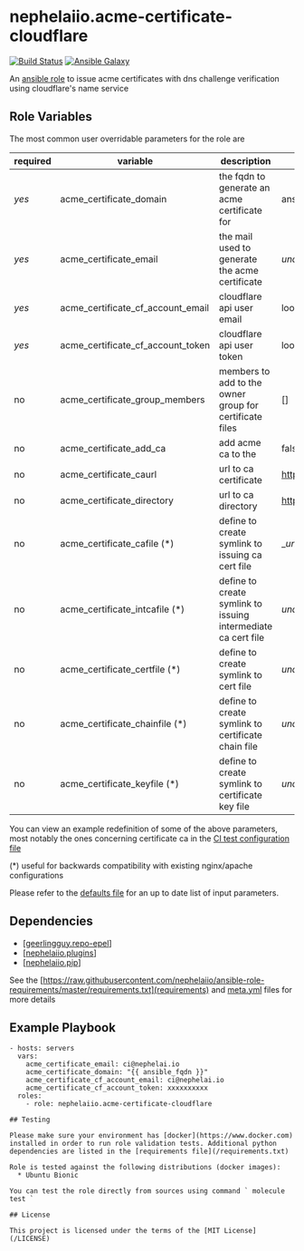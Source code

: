 # nephelaiio.acme-certificate-cloudflare

[![Build Status](https://travis-ci.org/nephelaiio/ansible-role-acme-certificate-cloudflare.svg?branch=master)](https://travis-ci.org/nephelaiio/ansible-role-acme-certificate-cloudflare)
[![Ansible Galaxy](http://img.shields.io/badge/ansible--galaxy-nephelaiio.acme_certificate_cloudflare-blue.svg)](https://galaxy.ansible.com/nephelaiio/acme_certificate_cloudflare/)

An [ansible role](https://galaxy.ansible.com/nephelaiio/acme-certificate-cloudflare) to issue acme certificates with dns challenge verification using cloudflare's name service

## Role Variables

The most common user overridable parameters for the role are

| required | variable | description | default |
| --- | --- | --- | --- |
| *yes* | acme_certificate_domain | the fqdn to generate an acme certificate for | ansible_fqdn |
| *yes* | acme_certificate_email | the mail used to generate the acme certificate | _undefined_ |
| *yes* | acme_certificate_cf_account_email | cloudflare api user email | lookup('env', 'CF_ACCOUNT_EMAIL') |
| *yes* | acme_certificate_cf_account_token | cloudflare api user token | lookup('env', 'CF_ACCOUNT_TOKEN') |
| no | acme_certificate_group_members | members to add to the owner group for certificate files | [] |
| no | acme_certificate_add_ca | add acme ca to the  | false |
| no | acme_certificate_caurl | url to ca certificate | https://letsencrypt.org/certs/isrgrootx1.pem.txt |
| no | acme_certificate_directory | url to ca directory | https://acme-v01.api.letsencrypt.org/directory |
| no | acme_certificate_cafile (*) | define to create symlink to issuing ca cert file | __undefined_ |
| no | acme_certificate_intcafile (*) | define to create symlink to issuing intermediate ca cert file | _undefined_ |
| no | acme_certificate_certfile (*) | define to create symlink to cert file | _undefined_ |
| no | acme_certificate_chainfile (*) | define to create symlink to certificate chain file | _undefined_ |
| no | acme_certificate_keyfile (*) | define to create symlink to certificate key file | _undefined_ |

You can view an example redefinition of some of the above parameters, most notably the ones concerning certificate ca in the [CI test configuration file](/molecule/default/molecule.yml)

(*) useful for backwards compatibility with existing nginx/apache configurations

Please refer to the [defaults file](/defaults/main.yml) for an up to date list of input parameters.

## Dependencies

* [[geerlingguy.repo-epel](https://github.com/geerlingguy/ansible-role-repo-epel)]
* [[nephelaiio.plugins](https://github.com/nephelaiio/ansible-role-plugins)]
* [[nephelaiio.pip](https://github.com/nephelaiio/ansible-role-pip)]

See the [https://raw.githubusercontent.com/nephelaiio/ansible-role-requirements/master/requirements.txt](requirements) and [meta.yml](meta) files for more details

## Example Playbook

```
- hosts: servers
  vars:
    acme_certificate_email: ci@nephelai.io
    acme_certificate_domain: "{{ ansible_fqdn }}"
    acme_certificate_cf_account_email: ci@nephelai.io
    acme_certificate_cf_account_token: xxxxxxxxxx
  roles:
    - role: nephelaiio.acme-certificate-cloudflare

## Testing

Please make sure your environment has [docker](https://www.docker.com) installed in order to run role validation tests. Additional python dependencies are listed in the [requirements file](/requirements.txt)

Role is tested against the following distributions (docker images):
  * Ubuntu Bionic

You can test the role directly from sources using command ` molecule test `

## License

This project is licensed under the terms of the [MIT License](/LICENSE)
